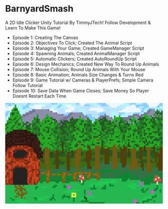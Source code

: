 # BarnyardSmash
A 2D Idle Clicker Unity Tutorial By TimmyJTech! Follow Development & Learn To Make This Game!

- Episode 1: Creating The Canvas
- Episode 2: Objectives To Click; Created The Animal Script
- Episode 3: Managing Your Game; Created GameManager Script
- Episode 4: Spawning Animals; Created AnimalManager Script
- Episode 5: Automatic Clickers; Created AutoRoundUp Script
- Episode 6: Design Mechanics; Created New Way To Round Up Animals
- Episode 7: Mouse Collision; Round Up Animals With Your Mouse
- Episode 8: Basic Animation; Animals Size Changes & Turns Red
- Episode 9: Game Tutorial w/ Cameras & PlayerPrefs; Simple Camera Follow Tutorial
- Episode 10: Save Data When Game Closes; Save Money So Player Doesnt Restart Each Time

![alt text](https://github.com/TimmyJTech/BarnyardSmash/blob/main/Barn%20Background.png)

